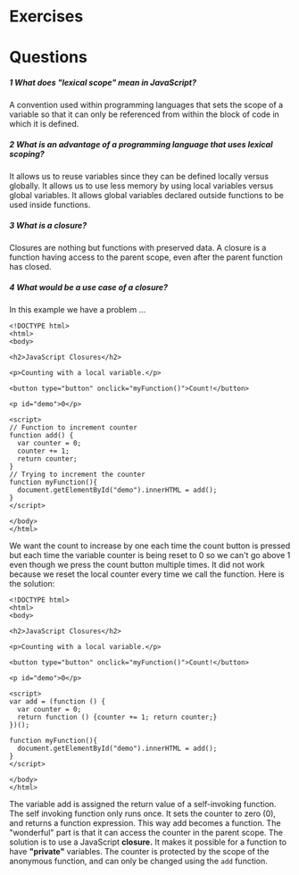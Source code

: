 # **Exercises**
# **Questions**

##### **1 What does "lexical scope" mean in JavaScript?**

A convention used within programming languages that sets the scope of a variable so that it can only be referenced from within the block of code in which it is defined.

##### **2 What is an advantage of a programming language that uses lexical scoping?**
It allows us to reuse variables since they can be defined locally versus globally.
It allows us to use less memory by using local variables versus global variables.
It allows global variables declared outside functions to be used inside functions.


##### **3 What is a closure?**

Closures are nothing but functions with preserved data.
A closure is a function having access to the parent scope, even after the parent function has closed.

##### **4 What would be a use case of a closure?**

In this example we have a problem ...

```
<!DOCTYPE html>
<html>
<body>

<h2>JavaScript Closures</h2>

<p>Counting with a local variable.</p>

<button type="button" onclick="myFunction()">Count!</button>

<p id="demo">0</p>

<script>
// Function to increment counter
function add() {
  var counter = 0;
  counter += 1;
  return counter;
}
// Trying to increment the counter
function myFunction(){
  document.getElementById("demo").innerHTML = add();
}
</script>

</body>
</html>
```


We want the count to increase by one each time the count button is pressed but each time the variable counter is being reset to 0 so we can't go above 1 even though we press the count button multiple times.
It did not work because we reset the local counter every time we call the function.
Here is the solution:

```
<!DOCTYPE html>
<html>
<body>

<h2>JavaScript Closures</h2>

<p>Counting with a local variable.</p>

<button type="button" onclick="myFunction()">Count!</button>

<p id="demo">0</p>

<script>
var add = (function () {
  var counter = 0;
  return function () {counter += 1; return counter;}
})();

function myFunction(){
  document.getElementById("demo").innerHTML = add();
}
</script>

</body>
</html>
```

The variable add is assigned the return value of a self-invoking function.
The self invoking function only runs once. It sets the counter to zero (0), and returns a function expression.
This way add becomes a function. The "wonderful" part is that it can access the counter in the parent scope.
The solution is to use a JavaScript **closure.** It makes it possible for a function to have **"private"** variables.
The counter is protected by the scope of the anonymous function, and can only be changed using the `add` function.